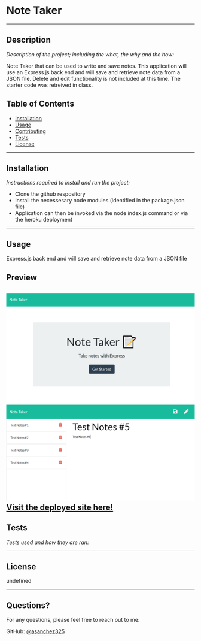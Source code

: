 # Note Taker

---

## Description 

*Description of the project; including the what, the why and the how:* 

Note Taker that can be used to write and save notes. This application will use an Express.js back end and will save and retrieve note data from a JSON file. Delete and edit functionality is not included at this time. The starter code was retreived in class. 

## Table of Contents
* [Installation](#installation)
* [Usage](#usage)
* [Contributing](#contributing)
* [Tests](#tests)
* [License](#license)
---

## Installation

*Instructions required to install and run the project:*

* Clone the github respository
* Install the necessesary node modules (identified in the package.json file)
* Application can then be invoked via the node index.js command or via the heroku deployment

---

## Usage 

Express.js back end and will save and retrieve note data from a JSON file

## Preview
![alt preview](assets/Capture2.PNG) 
![alt preview](assets/Capture1.PNG) 
[Visit the deployed site here!](https://notetaker33.herokuapp.com/)
---

## Tests

*Tests used and how they are ran:*

---

## License

undefined

---

## Questions?

For any questions, please feel free to reach out to me:

GitHub: [@asanchez325](https://api.github.com/users/asanchez325)